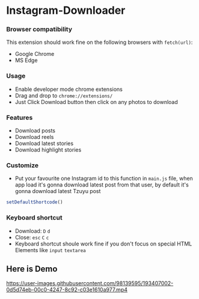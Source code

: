 # Instagram-Downloader
### Browser compatibility ###

This extension should work fine on the following browsers with `fetch(url)`:
* Google Chrome
* MS Edge
### Usage ###
* Enable developer mode chrome extensions
* Drag and drop to `chrome://extensions/`
* Just Click Download button then click on any photos to download
### Features ###
* Download posts
* Download reels
* Download latest stories
* Download highlight stories
### Customize
* Put your favourite one Instagram id to this function in `main.js` file, when app load it's gonna download latest post from that user, by default it's gonna download latest Tzuyu post
```js
setDefaultShortcode()
```
### Keyboard shortcut ###
* Download: `D` `d`
* Close: `esc` `C` `c`
* Keyboard shortcut shoule work fine if you don't focus on special HTML Elements like `input` `textarea`
## Here is Demo
https://user-images.githubusercontent.com/98139595/193407002-0d5d74eb-00c0-4247-8c92-c03e1610a977.mp4
